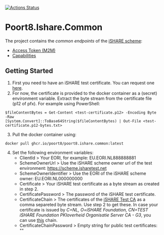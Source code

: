 [![Actions Status](https://github.com/POORT8/Poort8.Ishare.Common/workflows/Build%20and%20test/badge.svg)](https://github.com/POORT8/Poort8.Ishare.Common/actions)

# Poort8.Ishare.Common
The project contains the *common endpoints* of the [iSHARE scheme](https://dev.ishareworks.org/):

 - [Access Token (M2M)](https://dev.ishareworks.org/common/token.html)
 - [Capabilities](https://dev.ishareworks.org/common/capabilities.html)

## Getting Started

 1. First you need to have an iSHARE test certificate. You can request one [here](https://dev.ishareworks.org/demo-and-testing/test-certificates.html).
 2. For now, the certificate is provided to the docker container as a (secret) environment variable. Extract the byte stream from the certificate file (p12 of pfx). For example using PowerShell:
```
$fileContentBytes = Get-Content <test-certificate.p12> -Encoding Byte -Raw
[System.Convert]::ToBase64String($fileContentBytes) | Out-File <test-certificate.p12-bytes.txt>
```
 3. Pull the docker container using:
```
docker pull ghcr.io/poort8/poort8.ishare.common:latest
```
 4. Set the following environment variables:
    - ClientId > Your EORI, for example: EU.EORI.NL888888881
    - SchemeOwnerUrl > Use the iSHARE scheme owner url of the test environment: https://scheme.isharetest.net
    - SchemeOwnerIdentifier > Use the EORI of the iSHARE scheme owner: EU.EORI.NL000000000
    - Certificate > Your iSHARE test certificate as a byte stream as created in step 2.
    - CertificatePassword > The password of the iSHARE test certificate.
    - CertificateChain > The certificates of the [iSHARE Test CA](https://dev.ishareworks.org/demo-and-testing/test-certificates.html#ishare-test-ca) as a comma separeted byte stream. Use step 2 to get these. In case your certificate is issued by _C=NL, O=iSHARE Foundation, CN=TEST iSHARE Foundation PKIoverheid Organisatie Server CA - G3_, you can use [this](https://raw.githubusercontent.com/POORT8/Poort8.Ishare.Common/master/ishare-test-ca-chain.txt) chain.
    - CertificateChainPassword > Empty string for public test certificates: ""
